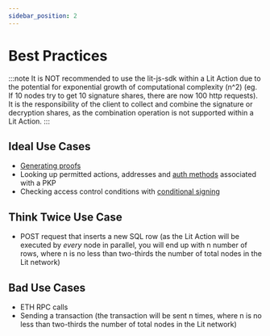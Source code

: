 ```yaml
---
sidebar_position: 2
---
```


# Best Practices

:::note
It is NOT recommended to use the lit-js-sdk within a Lit Action due to the potential for exponential growth of computational complexity (n^2) (eg. If 10 nodes try to get 10 signature shares, there are now 100 http requests). It is the responsibility of the client to collect and combine the signature or decryption shares, as the combination operation is not supported within a Lit Action. 
:::

## Ideal Use Cases

- [Generating proofs](/LitActions/intro#proofs)
- Looking up permitted actions, addresses and [auth methods](/programmableKeyPairs/authHelpers) associated with a PKP
- Checking access control conditions with [conditional signing](/LitActions/conditionalSigning)

## Think Twice Use Case
- POST request that inserts a new SQL row (as the Lit Action will be executed by *every* node in parallel, you will end up with n number of rows, where n is no less than two-thirds the number of total nodes in the Lit network) 


## Bad Use Cases
- ETH RPC calls
- Sending a transaction (the transaction will be sent n times, where n is no less than two-thirds the number of total nodes in the Lit network)
